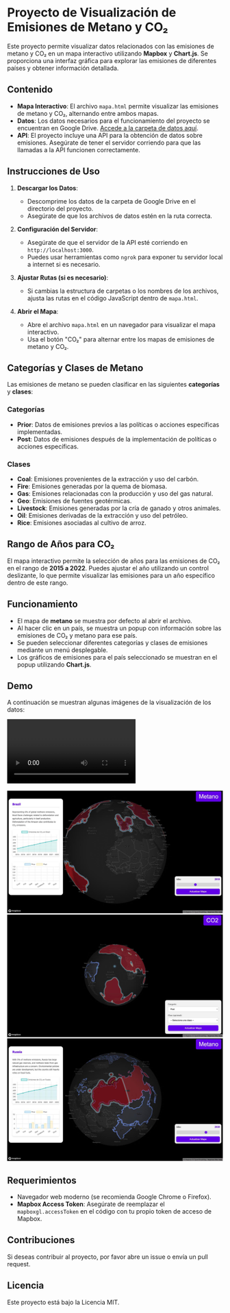 # Proyecto de Visualización de Emisiones de Metano y CO₂

Este proyecto permite visualizar datos relacionados con las emisiones de metano y CO₂ en un mapa interactivo utilizando **Mapbox** y **Chart.js**. Se proporciona una interfaz gráfica para explorar las emisiones de diferentes países y obtener información detallada.

## Contenido

- **Mapa Interactivo**: El archivo `mapa.html` permite visualizar las emisiones de metano y CO₂, alternando entre ambos mapas.
- **Datos**: Los datos necesarios para el funcionamiento del proyecto se encuentran en Google Drive. [Accede a la carpeta de datos aquí](https://drive.google.com/file/d/1CknBLDKD2iCemTR90x8aQQfHr4SJLGuJ/view?usp=sharing).
- **API**: El proyecto incluye una API para la obtención de datos sobre emisiones. Asegúrate de tener el servidor corriendo para que las llamadas a la API funcionen correctamente.

## Instrucciones de Uso

1. **Descargar los Datos**:
   - Descomprime los datos de la carpeta de Google Drive en el directorio del proyecto.
   - Asegúrate de que los archivos de datos estén en la ruta correcta.

2. **Configuración del Servidor**:
   - Asegúrate de que el servidor de la API esté corriendo en `http://localhost:3000`.
   - Puedes usar herramientas como `ngrok` para exponer tu servidor local a internet si es necesario.

3. **Ajustar Rutas (si es necesario)**:
   - Si cambias la estructura de carpetas o los nombres de los archivos, ajusta las rutas en el código JavaScript dentro de `mapa.html`.

4. **Abrir el Mapa**:
   - Abre el archivo `mapa.html` en un navegador para visualizar el mapa interactivo.
   - Usa el botón "CO₂" para alternar entre los mapas de emisiones de metano y CO₂.

## Categorías y Clases de Metano

Las emisiones de metano se pueden clasificar en las siguientes **categorías** y **clases**:

### Categorías
- **Prior**: Datos de emisiones previos a las políticas o acciones específicas implementadas.
- **Post**: Datos de emisiones después de la implementación de políticas o acciones específicas.

### Clases
- **Coal**: Emisiones provenientes de la extracción y uso del carbón.
- **Fire**: Emisiones generadas por la quema de biomasa.
- **Gas**: Emisiones relacionadas con la producción y uso del gas natural.
- **Geo**: Emisiones de fuentes geotérmicas.
- **Livestock**: Emisiones generadas por la cría de ganado y otros animales.
- **Oil**: Emisiones derivadas de la extracción y uso del petróleo.
- **Rice**: Emisiones asociadas al cultivo de arroz.

## Rango de Años para CO₂

El mapa interactivo permite la selección de años para las emisiones de CO₂ en el rango de **2015 a 2022**. Puedes ajustar el año utilizando un control deslizante, lo que permite visualizar las emisiones para un año específico dentro de este rango.

## Funcionamiento

- El mapa de **metano** se muestra por defecto al abrir el archivo.
- Al hacer clic en un país, se muestra un popup con información sobre las emisiones de CO₂ y metano para ese país.
- Se pueden seleccionar diferentes categorías y clases de emisiones mediante un menú desplegable.
- Los gráficos de emisiones para el país seleccionado se muestran en el popup utilizando **Chart.js**.

## Demo

A continuación se muestran algunas imágenes de la visualización de los datos:

![Video](imgs/video2.mov)

![Demo 1](imgs/img1.jpeg)
![Demo 2](imgs/img2.jpeg)
![Demo 3](imgs/img3.jpeg)

## Requerimientos

- Navegador web moderno (se recomienda Google Chrome o Firefox).
- **Mapbox Access Token**: Asegúrate de reemplazar el `mapboxgl.accessToken` en el código con tu propio token de acceso de Mapbox.

## Contribuciones

Si deseas contribuir al proyecto, por favor abre un issue o envía un pull request.

## Licencia

Este proyecto está bajo la Licencia MIT.
